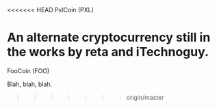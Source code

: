 <<<<<<< HEAD
PxlCoin (PXL)

An alternate cryptocurrency still in the works by reta and iTechnoguy.
=======
FooCoin (FOO)

Blah, blah, blah.
>>>>>>> origin/master
